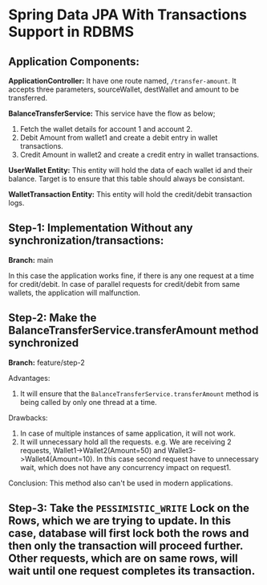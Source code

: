 # Spring Data JPA With Transactions Support in RDBMS

## Application Components:

**ApplicationController:** It have one route named, `/transfer-amount`. It accepts three parameters, sourceWallet, destWallet and amount to be transferred.

**BalanceTransferService:** This service have the flow as below;

1. Fetch the wallet details for account 1 and account 2.
2. Debit Amount from wallet1 and create a debit entry in wallet transactions.
3. Credit Amount in wallet2 and create a credit entry in wallet transactions.

**UserWallet Entity:** This entity will hold the data of each wallet id and their balance. Target is to ensure that this table should always be consistant.

**WalletTransaction Entity:** This entity will hold the credit/debit transaction logs.

## Step-1: Implementation Without any synchronization/transactions:
**Branch:** main

In this case the application works fine, if there is any one request at a time for credit/debit. In case of parallel requests for credit/debit from same wallets, the application will malfunction.


## Step-2: Make the BalanceTransferService.transferAmount method synchronized
**Branch:** feature/step-2

Advantages:
1. It will ensure that the `BalanceTransferService.transferAmount` method is being called by only one thread at a time.

Drawbacks:
1. In case of multiple instances of same application, it will not work.
2. It will unnecessary hold all the requests. e.g. We are receiving 2 requests, Wallet1->Wallet2(Amount=50) and Wallet3->Wallet4(Amount=10). In this case second request have to unnecessary wait, which does not have any concurrency impact on request1.

Conclusion:
This method also can't be used in modern applications.


## Step-3: Take the `PESSIMISTIC_WRITE` Lock on the Rows, which we are trying to update. In this case, database will first lock both the rows and then only the transaction will proceed further. Other requests, which are on same rows, will wait until one request completes its transaction.